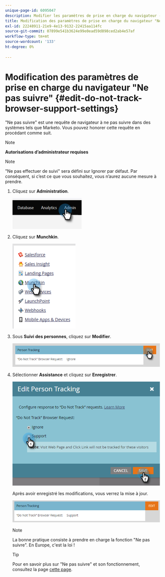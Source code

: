 ```yaml
---
unique-page-id: 6095047
description: Modifier les paramètres de prise en charge du navigateur - Documents Marketo - Documentation du produit
title: Modification des paramètres de prise en charge du navigateur "Ne pas suivre"
exl-id: 22248911-21e9-4e13-9132-22415aa114fc
source-git-commit: 07899e541b3624e99e0ead59d898ced2ab4e57af
workflow-type: tm+mt
source-wordcount: '133'
ht-degree: 0%

---
```


# Modification des paramètres de prise en charge du navigateur &quot;Ne pas suivre&quot; {#edit-do-not-track-browser-support-settings}

&quot;Ne pas suivre&quot; est une requête de navigateur à ne pas suivre dans des systèmes tels que Marketo. Vous pouvez honorer cette requête en procédant comme suit.

>[!NOTE]
>
>**Autorisations d’administrateur requises**

>[!NOTE]
>
>&quot;Ne pas effectuer de suivi&quot; sera défini sur Ignorer par défaut. Par conséquent, si c’est ce que vous souhaitez, vous n’aurez aucune mesure à prendre.

1. Cliquez sur **Administration**.

   ![](assets/edit-do-not-track-browser-support-settings-1.png)

1. Cliquez sur **Munchkin**.

   ![](assets/edit-do-not-track-browser-support-settings-2.png)

1. Sous **Suivi des personnes**, cliquez sur **Modifier**.

   ![](assets/edit-do-not-track-browser-support-settings-3.png)

1. Sélectionner **Assistance** et cliquez sur **Enregistrer**.

   ![](assets/edit-do-not-track-browser-support-settings-4.png)

   Après avoir enregistré les modifications, vous verrez la mise à jour.

   ![](assets/edit-do-not-track-browser-support-settings-5.png)

   >[!NOTE]
   >
   >La bonne pratique consiste à prendre en charge la fonction &quot;Ne pas suivre&quot;. En Europe, c&#39;est la loi !

   >[!TIP]
   >
   >Pour en savoir plus sur &quot;Ne pas suivre&quot; et son fonctionnement, consultez la page [cette page](https://en.wikipedia.org/wiki/Do_Not_Track).
